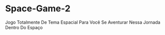 # Space-Game-2
Jogo Totalmente De Tema Espacial Para Você Se Aventurar Nessa Jornada Dentro Do Espaço
